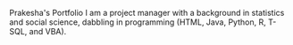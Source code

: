 Prakesha's Portfolio
I am a project manager with a background in statistics and social science, dabbling in programming (HTML, Java, Python, R, T-SQL, and VBA).
